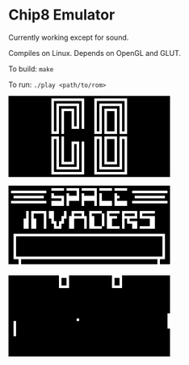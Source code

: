 Chip8 Emulator
==============

Currently working except for sound.

Compiles on Linux. Depends on OpenGL and GLUT.

To build: `make`

To run: `./play <path/to/rom>`

![logo](logo.png)


![space invaders](space_invaders.png)


![pong](pong.png)
